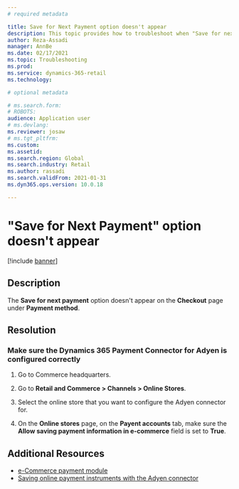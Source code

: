 ```yaml
---
# required metadata

title: Save for Next Payment option doesn't appear
description: This topic provides how to troubleshoot when "Save for next payment" doesn't appear under the payment methods options on an e-commerce site. 
author: Reza-Assadi
manager: AnnBe
ms.date: 02/17/2021
ms.topic: Troubleshooting
ms.prod: 
ms.service: dynamics-365-retail
ms.technology: 

# optional metadata

# ms.search.form: 
# ROBOTS: 
audience: Application user
# ms.devlang: 
ms.reviewer: josaw
# ms.tgt_pltfrm: 
ms.custom: 
ms.assetid: 
ms.search.region: Global
ms.search.industry: Retail
ms.author: rassadi
ms.search.validFrom: 2021-01-31
ms.dyn365.ops.version: 10.0.18

---
```


# "Save for Next Payment" option doesn't appear

[!include [banner](../../includes/banner.md)]

## Description
The **Save for next payment** option doesn't appear on the **Checkout** page under **Payment method**.

## Resolution

### Make sure the Dynamics 365 Payment Connector for Adyen is configured correctly

1. Go to Commerce headquarters.

1. Go to **Retail and Commerce > Channels > Online Stores**.

1. Select the online store that you want to configure the Adyen connector for.

1. On the **Online stores** page, on the **Payent accounts** tab, make sure the **Allow saving payment information in e-commerce** field is set to **True**.

## Additional Resources
- [e-Commerce payment module](../payment-module.md)
- [Saving online payment instruments with the Adyen connector](../adyen-connector-listpi.md)









